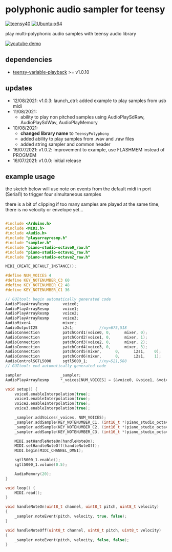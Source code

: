 # polyphonic audio sampler for teensy
[![teensy40](https://github.com/newdigate/teensy-polyphony/actions/workflows/teensy.yml/badge.svg)](https://github.com/newdigate/teensy-polyphony/actions/workflows/teensy.yml)
[![Ubuntu-x64](https://github.com/newdigate/teensy-polyphony/actions/workflows/ubuntu_x64_cmake.yml/badge.svg)](https://github.com/newdigate/teensy-polyphony/actions/workflows/ubuntu_x64_cmake.yml)

play multi-polyphonic audio samples with teensy audio library 

[](https://youtu.be/qDfv6R2WrX4)

[![youtube demo](https://img.youtube.com/vi/qDfv6R2WrX4/0.jpg)](https://www.youtube.com/watch?v=qDfv6R2WrX4)


## dependencies
* [teensy-variable-playback](https://github.com/newdigate/teensy-variable-playback) >= v1.0.10


## updates
* 12/08/2021: v1.0.3: launch_ctrl: added example to play samples from usb midi
* 11/08/2021:
  * ability to play non pitched samples using AudioPlaySdRaw, AudioPlaySdWav, AudioPlayMemory 
* 10/08/2021: 
  * **changed library name** to ```TeensyPolyphony```
  * added ability to play samples from .wav and .raw files
  * added string sampler and common header
* 16/07/2021: v1.0.2: improvement to example, use FLASHMEM instead of PROGMEM
* 16/07/2021: v1.0.0: initial release

## example usage
the sketch below will use note on events from the default midi in port (Serial1) to trigger four simultaneous samples 

there is a bit of clipping if too many samples are played at the same time, there is no velocity or envelope yet...

``` c++

#include <Arduino.h>
#include <MIDI.h>
#include <Audio.h>
#include "playarrayresmp.h"
#include "sampler.h"
#include "piano-studio-octave0_raw.h"
#include "piano-studio-octave1_raw.h"
#include "piano-studio-octave2_raw.h"

MIDI_CREATE_DEFAULT_INSTANCE();

#define NUM_VOICES 4
#define KEY_NOTENUMBER_C3 60
#define KEY_NOTENUMBER_C2 48
#define KEY_NOTENUMBER_C1 36

// GUItool: begin automatically generated code
AudioPlayArrayResmp      voice0;
AudioPlayArrayResmp      voice1;
AudioPlayArrayResmp      voice2;
AudioPlayArrayResmp      voice3;
AudioMixer4              mixer;
AudioOutputI2S           i2s1;           //xy=675,518
AudioConnection          patchCord1(voice0, 0,      mixer, 0);
AudioConnection          patchCord2(voice1, 0,      mixer, 1);
AudioConnection          patchCord3(voice2, 0,      mixer, 2);
AudioConnection          patchCord4(voice3, 0,      mixer, 3);
AudioConnection          patchCord5(mixer,      0,      i2s1,    0);
AudioConnection          patchCord6(mixer,      0,      i2s1,    1);
AudioControlSGTL5000     sgtl5000_1;     //xy=521,588
// GUItool: end automatically generated code

sampler                 _sampler;
AudioPlayArrayResmp     *_voices[NUM_VOICES] = {&voice0, &voice1, &voice2, &voice3};

void setup() {
    voice0.enableInterpolation(true);
    voice1.enableInterpolation(true);
    voice2.enableInterpolation(true);
    voice3.enableInterpolation(true); 

    _sampler.addVoices(_voices, NUM_VOICES);
    _sampler.addSample(KEY_NOTENUMBER_C1, (int16_t *)piano_studio_octave0_raw, piano_studio_octave0_raw_len / 2);
    _sampler.addSample(KEY_NOTENUMBER_C2, (int16_t *)piano_studio_octave1_raw, piano_studio_octave1_raw_len / 2);
    _sampler.addSample(KEY_NOTENUMBER_C3, (int16_t *)piano_studio_octave2_raw, piano_studio_octave2_raw_len / 2);

    MIDI.setHandleNoteOn(handleNoteOn);  
    MIDI.setHandleNoteOff(handleNoteOff);
    MIDI.begin(MIDI_CHANNEL_OMNI);

    sgtl5000_1.enable();
    sgtl5000_1.volume(0.5);

    AudioMemory(20);
}

void loop() {
    MIDI.read();
}

void handleNoteOn(uint8_t channel, uint8_t pitch, uint8_t velocity)
{
    _sampler.noteEvent(pitch, velocity, true, false);
}

void handleNoteOff(uint8_t channel, uint8_t pitch, uint8_t velocity)
{
    _sampler.noteEvent(pitch, velocity, false, false);
}


```
